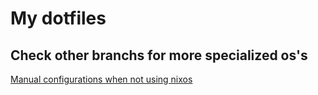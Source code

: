 # My dotfiles

## Check other branchs for more specialized os's

[Manual configurations when not using nixos](manualConfiguration.md)

